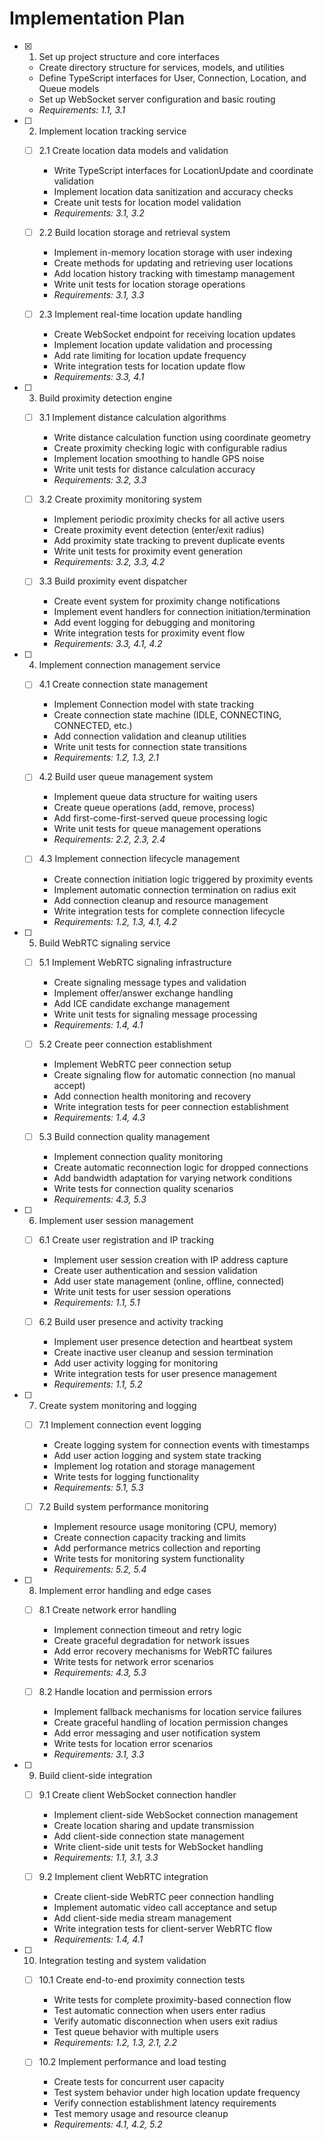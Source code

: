 # Implementation Plan

- [x] 1. Set up project structure and core interfaces





  - Create directory structure for services, models, and utilities
  - Define TypeScript interfaces for User, Connection, Location, and Queue models
  - Set up WebSocket server configuration and basic routing
  - _Requirements: 1.1, 3.1_

- [ ] 2. Implement location tracking service
  - [ ] 2.1 Create location data models and validation
    - Write TypeScript interfaces for LocationUpdate and coordinate validation
    - Implement location data sanitization and accuracy checks
    - Create unit tests for location model validation
    - _Requirements: 3.1, 3.2_

  - [ ] 2.2 Build location storage and retrieval system
    - Implement in-memory location storage with user indexing
    - Create methods for updating and retrieving user locations
    - Add location history tracking with timestamp management
    - Write unit tests for location storage operations
    - _Requirements: 3.1, 3.3_

  - [ ] 2.3 Implement real-time location update handling
    - Create WebSocket endpoint for receiving location updates
    - Implement location update validation and processing
    - Add rate limiting for location update frequency
    - Write integration tests for location update flow
    - _Requirements: 3.3, 4.1_

- [ ] 3. Build proximity detection engine
  - [ ] 3.1 Implement distance calculation algorithms
    - Write distance calculation function using coordinate geometry
    - Create proximity checking logic with configurable radius
    - Implement location smoothing to handle GPS noise
    - Write unit tests for distance calculation accuracy
    - _Requirements: 3.2, 3.3_

  - [ ] 3.2 Create proximity monitoring system
    - Implement periodic proximity checks for all active users
    - Create proximity event detection (enter/exit radius)
    - Add proximity state tracking to prevent duplicate events
    - Write unit tests for proximity event generation
    - _Requirements: 3.2, 3.3, 4.2_

  - [ ] 3.3 Build proximity event dispatcher
    - Create event system for proximity change notifications
    - Implement event handlers for connection initiation/termination
    - Add event logging for debugging and monitoring
    - Write integration tests for proximity event flow
    - _Requirements: 3.3, 4.1, 4.2_

- [ ] 4. Implement connection management service
  - [ ] 4.1 Create connection state management
    - Implement Connection model with state tracking
    - Create connection state machine (IDLE, CONNECTING, CONNECTED, etc.)
    - Add connection validation and cleanup utilities
    - Write unit tests for connection state transitions
    - _Requirements: 1.2, 1.3, 2.1_

  - [ ] 4.2 Build user queue management system
    - Implement queue data structure for waiting users
    - Create queue operations (add, remove, process)
    - Add first-come-first-served queue processing logic
    - Write unit tests for queue management operations
    - _Requirements: 2.2, 2.3, 2.4_

  - [ ] 4.3 Implement connection lifecycle management
    - Create connection initiation logic triggered by proximity events
    - Implement automatic connection termination on radius exit
    - Add connection cleanup and resource management
    - Write integration tests for complete connection lifecycle
    - _Requirements: 1.2, 1.3, 4.1, 4.2_

- [ ] 5. Build WebRTC signaling service
  - [ ] 5.1 Implement WebRTC signaling infrastructure
    - Create signaling message types and validation
    - Implement offer/answer exchange handling
    - Add ICE candidate exchange management
    - Write unit tests for signaling message processing
    - _Requirements: 1.4, 4.1_

  - [ ] 5.2 Create peer connection establishment
    - Implement WebRTC peer connection setup
    - Create signaling flow for automatic connection (no manual accept)
    - Add connection health monitoring and recovery
    - Write integration tests for peer connection establishment
    - _Requirements: 1.4, 4.3_

  - [ ] 5.3 Build connection quality management
    - Implement connection quality monitoring
    - Create automatic reconnection logic for dropped connections
    - Add bandwidth adaptation for varying network conditions
    - Write tests for connection quality scenarios
    - _Requirements: 4.3, 5.3_

- [ ] 6. Implement user session management
  - [ ] 6.1 Create user registration and IP tracking
    - Implement user session creation with IP address capture
    - Create user authentication and session validation
    - Add user state management (online, offline, connected)
    - Write unit tests for user session operations
    - _Requirements: 1.1, 5.1_

  - [ ] 6.2 Build user presence and activity tracking
    - Implement user presence detection and heartbeat system
    - Create inactive user cleanup and session termination
    - Add user activity logging for monitoring
    - Write integration tests for user presence management
    - _Requirements: 1.1, 5.2_

- [ ] 7. Create system monitoring and logging
  - [ ] 7.1 Implement connection event logging
    - Create logging system for connection events with timestamps
    - Add user action logging and system state tracking
    - Implement log rotation and storage management
    - Write tests for logging functionality
    - _Requirements: 5.1, 5.3_

  - [ ] 7.2 Build system performance monitoring
    - Implement resource usage monitoring (CPU, memory)
    - Create connection capacity tracking and limits
    - Add performance metrics collection and reporting
    - Write tests for monitoring system functionality
    - _Requirements: 5.2, 5.4_

- [ ] 8. Implement error handling and edge cases
  - [ ] 8.1 Create network error handling
    - Implement connection timeout and retry logic
    - Create graceful degradation for network issues
    - Add error recovery mechanisms for WebRTC failures
    - Write tests for network error scenarios
    - _Requirements: 4.3, 5.3_

  - [ ] 8.2 Handle location and permission errors
    - Implement fallback mechanisms for location service failures
    - Create graceful handling of location permission changes
    - Add error messaging and user notification system
    - Write tests for location error scenarios
    - _Requirements: 3.1, 3.3_

- [ ] 9. Build client-side integration
  - [ ] 9.1 Create client WebSocket connection handler
    - Implement client-side WebSocket connection management
    - Create location sharing and update transmission
    - Add client-side connection state management
    - Write client-side unit tests for WebSocket handling
    - _Requirements: 1.1, 3.1, 3.3_

  - [ ] 9.2 Implement client WebRTC integration
    - Create client-side WebRTC peer connection handling
    - Implement automatic video call acceptance and setup
    - Add client-side media stream management
    - Write integration tests for client-server WebRTC flow
    - _Requirements: 1.4, 4.1_

- [ ] 10. Integration testing and system validation
  - [ ] 10.1 Create end-to-end proximity connection tests
    - Write tests for complete proximity-based connection flow
    - Test automatic connection when users enter radius
    - Verify automatic disconnection when users exit radius
    - Test queue behavior with multiple users
    - _Requirements: 1.2, 1.3, 2.1, 2.2_

  - [ ] 10.2 Implement performance and load testing
    - Create tests for concurrent user capacity
    - Test system behavior under high location update frequency
    - Verify connection establishment latency requirements
    - Test memory usage and resource cleanup
    - _Requirements: 4.1, 4.2, 5.2_